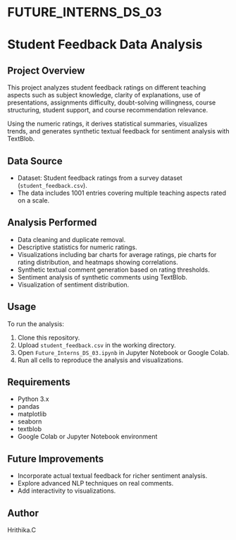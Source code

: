# FUTURE_INTERNS_DS_03
# Student Feedback Data Analysis

## Project Overview
This project analyzes student feedback ratings on different teaching aspects such as subject knowledge, clarity of explanations, use of presentations, assignments difficulty, doubt-solving willingness, course structuring, student support, and course recommendation relevance.

Using the numeric ratings, it derives statistical summaries, visualizes trends, and generates synthetic textual feedback for sentiment analysis with TextBlob.

## Data Source
- Dataset: Student feedback ratings from a survey dataset (`student_feedback.csv`).
- The data includes 1001 entries covering multiple teaching aspects rated on a scale.

## Analysis Performed
- Data cleaning and duplicate removal.
- Descriptive statistics for numeric ratings.
- Visualizations including bar charts for average ratings, pie charts for rating distribution, and heatmaps showing correlations.
- Synthetic textual comment generation based on rating thresholds.
- Sentiment analysis of synthetic comments using TextBlob.
- Visualization of sentiment distribution.

## Usage
To run the analysis:

1. Clone this repository.
2. Upload `student_feedback.csv` in the working directory.
3. Open `Future_Interns_DS_03.ipynb` in Jupyter Notebook or Google Colab.
4. Run all cells to reproduce the analysis and visualizations.

## Requirements
- Python 3.x
- pandas
- matplotlib
- seaborn
- textblob
- Google Colab or Jupyter Notebook environment

## Future Improvements
- Incorporate actual textual feedback for richer sentiment analysis.
- Explore advanced NLP techniques on real comments.
- Add interactivity to visualizations.

## Author
Hrithika.C 
